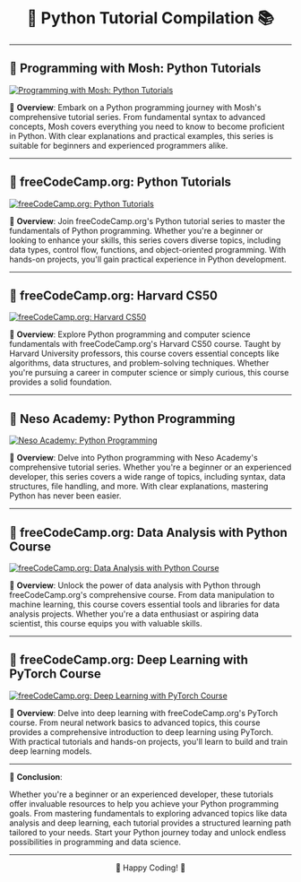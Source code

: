 <div align="center">

# 🐍 Python Tutorial Compilation 📚

</div>

---

## 🎥 Programming with Mosh: Python Tutorials

[![Programming with Mosh: Python Tutorials](https://img.youtube.com/vi/VIDEO_ID_HERE/0.jpg)](https://www.youtube.com/playlist?list=PLTjRvDozrdlxj5wgH4qkvwSOdHLOCx10f)

📝 **Overview**: Embark on a Python programming journey with Mosh's comprehensive tutorial series. From fundamental syntax to advanced concepts, Mosh covers everything you need to know to become proficient in Python. With clear explanations and practical examples, this series is suitable for beginners and experienced programmers alike.

---

## 🎥 freeCodeCamp.org: Python Tutorials

[![freeCodeCamp.org: Python Tutorials](https://img.youtube.com/vi/VIDEO_ID_HERE/0.jpg)](https://www.youtube.com/playlist?list=PLWKjhJtqVAbnqBxcdjVGgT3uVR10bzTEB)

📝 **Overview**: Join freeCodeCamp.org's Python tutorial series to master the fundamentals of Python programming. Whether you're a beginner or looking to enhance your skills, this series covers diverse topics, including data types, control flow, functions, and object-oriented programming. With hands-on projects, you'll gain practical experience in Python development.

---

## 🎥 freeCodeCamp.org: Harvard CS50

[![freeCodeCamp.org: Harvard CS50](https://img.youtube.com/vi/VIDEO_ID_HERE/0.jpg)](https://www.youtube.com/playlist?list=PLWKjhJtqVAblfum5WiQblKPwIbqYXkDoC)

📝 **Overview**: Explore Python programming and computer science fundamentals with freeCodeCamp.org's Harvard CS50 course. Taught by Harvard University professors, this course covers essential concepts like algorithms, data structures, and problem-solving techniques. Whether you're pursuing a career in computer science or simply curious, this course provides a solid foundation.

---

## 🎥 Neso Academy: Python Programming

[![Neso Academy: Python Programming](https://img.youtube.com/vi/VIDEO_ID_HERE/0.jpg)](https://www.youtube.com/playlist?list=PLBlnK6fEyqRiueC_HzwFallNO76hfXBB7)

📝 **Overview**: Delve into Python programming with Neso Academy's comprehensive tutorial series. Whether you're a beginner or an experienced developer, this series covers a wide range of topics, including syntax, data structures, file handling, and more. With clear explanations, mastering Python has never been easier.

---

## 🎥 freeCodeCamp.org: Data Analysis with Python Course

[![freeCodeCamp.org: Data Analysis with Python Course](https://img.youtube.com/vi/VIDEO_ID_HERE/0.jpg)](https://www.youtube.com/playlist?list=PLWKjhJtqVAblvI1i46ScbKV2jH1gdL7VQ)

📝 **Overview**: Unlock the power of data analysis with Python through freeCodeCamp.org's comprehensive course. From data manipulation to machine learning, this course covers essential tools and libraries for data analysis projects. Whether you're a data enthusiast or aspiring data scientist, this course equips you with valuable skills.

---

## 🎥 freeCodeCamp.org: Deep Learning with PyTorch Course

[![freeCodeCamp.org: Deep Learning with PyTorch Course](https://img.youtube.com/vi/VIDEO_ID_HERE/0.jpg)](https://www.youtube.com/playlist?list=PLWKjhJtqVAbm5dir5TLEy2aZQMG7cHEZp)

📝 **Overview**: Delve into deep learning with freeCodeCamp.org's PyTorch course. From neural network basics to advanced topics, this course provides a comprehensive introduction to deep learning using PyTorch. With practical tutorials and hands-on projects, you'll learn to build and train deep learning models.

---

📘 **Conclusion**:

Whether you're a beginner or an experienced developer, these tutorials offer invaluable resources to help you achieve your Python programming goals. From mastering fundamentals to exploring advanced topics like data analysis and deep learning, each tutorial provides a structured learning path tailored to your needs. Start your Python journey today and unlock endless possibilities in programming and data science.

---

<div align="center">

🚀 Happy Coding! 🌟

</div>
